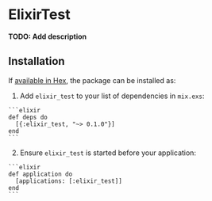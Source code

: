 # ElixirTest

**TODO: Add description**

## Installation

If [available in Hex](https://hex.pm/docs/publish), the package can be installed as:

  1. Add `elixir_test` to your list of dependencies in `mix.exs`:

    ```elixir
    def deps do
      [{:elixir_test, "~> 0.1.0"}]
    end
    ```

  2. Ensure `elixir_test` is started before your application:

    ```elixir
    def application do
      [applications: [:elixir_test]]
    end
    ```

